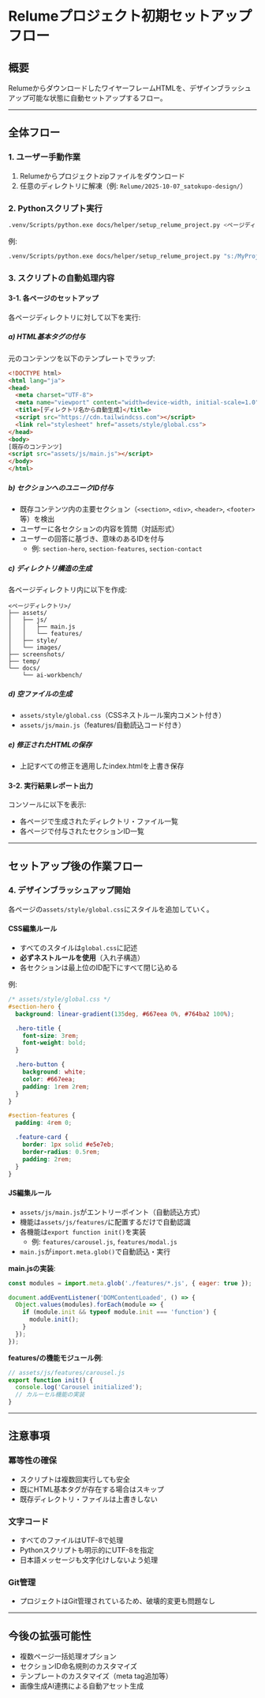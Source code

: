 # Relumeプロジェクト初期セットアップフロー

## 概要
RelumeからダウンロードしたワイヤーフレームHTMLを、デザインブラッシュアップ可能な状態に自動セットアップするフロー。

---

## 全体フロー

### 1. ユーザー手動作業
1. Relumeからプロジェクトzipファイルをダウンロード
2. 任意のディレクトリに解凍（例: `Relume/2025-10-07_satokupo-design/`）

### 2. Pythonスクリプト実行
```bash
.venv/Scripts/python.exe docs/helper/setup_relume_project.py <ページディレクトリパス>
```

例:
```bash
.venv/Scripts/python.exe docs/helper/setup_relume_project.py "s:/MyProjects/KAMUI_CODE/Relume/2025-10-07_satokupo-design/01_ホーム"
```

### 3. スクリプトの自動処理内容

#### 3-1. 各ページのセットアップ
各ページディレクトリに対して以下を実行:

##### a) HTML基本タグの付与
元のコンテンツを以下のテンプレートでラップ:

```html
<!DOCTYPE html>
<html lang="ja">
<head>
  <meta charset="UTF-8">
  <meta name="viewport" content="width=device-width, initial-scale=1.0">
  <title>[ディレクトリ名から自動生成]</title>
  <script src="https://cdn.tailwindcss.com"></script>
  <link rel="stylesheet" href="assets/style/global.css">
</head>
<body>
[既存のコンテンツ]
<script src="assets/js/main.js"></script>
</body>
</html>
```

##### b) セクションへのユニークID付与
- 既存コンテンツ内の主要セクション（`<section>`, `<div>`, `<header>`, `<footer>`等）を検出
- ユーザーに各セクションの内容を質問（対話形式）
- ユーザーの回答に基づき、意味のあるIDを付与
  - 例: `section-hero`, `section-features`, `section-contact`

##### c) ディレクトリ構造の生成
各ページディレクトリ内に以下を作成:
```
<ページディレクトリ>/
├── assets/
│   ├── js/
│   │   ├── main.js
│   │   └── features/
│   ├── style/
│   └── images/
├── screenshots/
├── temp/
└── docs/
    └── ai-workbench/
```

##### d) 空ファイルの生成
- `assets/style/global.css`（CSSネストルール案内コメント付き）
- `assets/js/main.js`（features/自動読込コード付き）

##### e) 修正されたHTMLの保存
- 上記すべての修正を適用したindex.htmlを上書き保存

#### 3-2. 実行結果レポート出力
コンソールに以下を表示:
- 各ページで生成されたディレクトリ・ファイル一覧
- 各ページで付与されたセクションID一覧

---

## セットアップ後の作業フロー

### 4. デザインブラッシュアップ開始
各ページの`assets/style/global.css`にスタイルを追加していく。

#### CSS編集ルール
- すべてのスタイルは`global.css`に記述
- **必ずネストルールを使用**（入れ子構造）
- 各セクションは最上位のID配下にすべて閉じ込める

例:
```css
/* assets/style/global.css */
#section-hero {
  background: linear-gradient(135deg, #667eea 0%, #764ba2 100%);

  .hero-title {
    font-size: 3rem;
    font-weight: bold;
  }

  .hero-button {
    background: white;
    color: #667eea;
    padding: 1rem 2rem;
  }
}

#section-features {
  padding: 4rem 0;

  .feature-card {
    border: 1px solid #e5e7eb;
    border-radius: 0.5rem;
    padding: 2rem;
  }
}
```

#### JS編集ルール
- `assets/js/main.js`がエントリーポイント（自動読込方式）
- 機能は`assets/js/features/`に配置するだけで自動認識
- 各機能は`export function init()`を実装
  - 例: `features/carousel.js`, `features/modal.js`
- `main.js`が`import.meta.glob()`で自動読込・実行



**main.jsの実装**:
```javascript
const modules = import.meta.glob('./features/*.js', { eager: true });

document.addEventListener('DOMContentLoaded', () => {
  Object.values(modules).forEach(module => {
    if (module.init && typeof module.init === 'function') {
      module.init();
    }
  });
});
```

**features/の機能モジュール例**:
```javascript
// assets/js/features/carousel.js
export function init() {
  console.log('Carousel initialized');
  // カルーセル機能の実装
}
```

---

## 注意事項

### 冪等性の確保
- スクリプトは複数回実行しても安全
- 既にHTML基本タグが存在する場合はスキップ
- 既存ディレクトリ・ファイルは上書きしない

### 文字コード
- すべてのファイルはUTF-8で処理
- Pythonスクリプトも明示的にUTF-8を指定
- 日本語メッセージも文字化けしないよう処理

### Git管理
- プロジェクトはGit管理されているため、破壊的変更も問題なし

---

## 今後の拡張可能性

- 複数ページ一括処理オプション
- セクションID命名規則のカスタマイズ
- テンプレートのカスタマイズ（meta tag追加等）
- 画像生成AI連携による自動アセット生成
